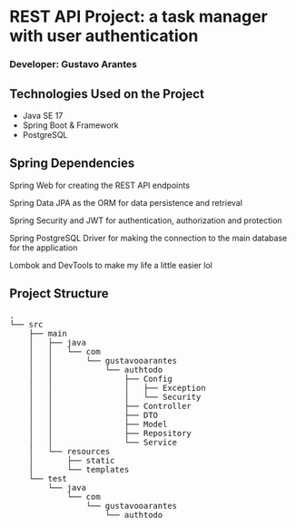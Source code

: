<h1>REST API Project: a task manager with user authentication</h1>
<h3>Developer: Gustavo Arantes</h3>

<hl>

<h2>Technologies Used on the Project</h2>
<ul>
  <li>Java SE 17</li>
  <li>Spring Boot & Framework</li>
  <li>PostgreSQL</li>
</ul>

<h2>Spring Dependencies</h2>
<p>Spring Web for creating the REST API endpoints</p>
<p>Spring Data JPA as the ORM for data persistence and retrieval</p>
<p>Spring Security and JWT for authentication, authorization and protection</p>
<p>Spring PostgreSQL Driver for making the connection to the main database for the application</p>
<p>Lombok and DevTools to make my life a little easier lol</p>

<hl>

<h2>Project Structure</h2>
<pre>
.
└── src
    ├── main
    │   ├── java
    │   │   └── com
    │   │       └── gustavooarantes
    │   │           └── authtodo
    │   │               ├── Config
    │   │               │   ├── Exception
    │   │               │   └── Security
    │   │               ├── Controller
    │   │               ├── DTO
    │   │               ├── Model
    │   │               ├── Repository
    │   │               └── Service
    │   └── resources
    │       ├── static
    │       └── templates
    └── test
        └── java
            └── com
                └── gustavooarantes
                    └── authtodo
</pre>
